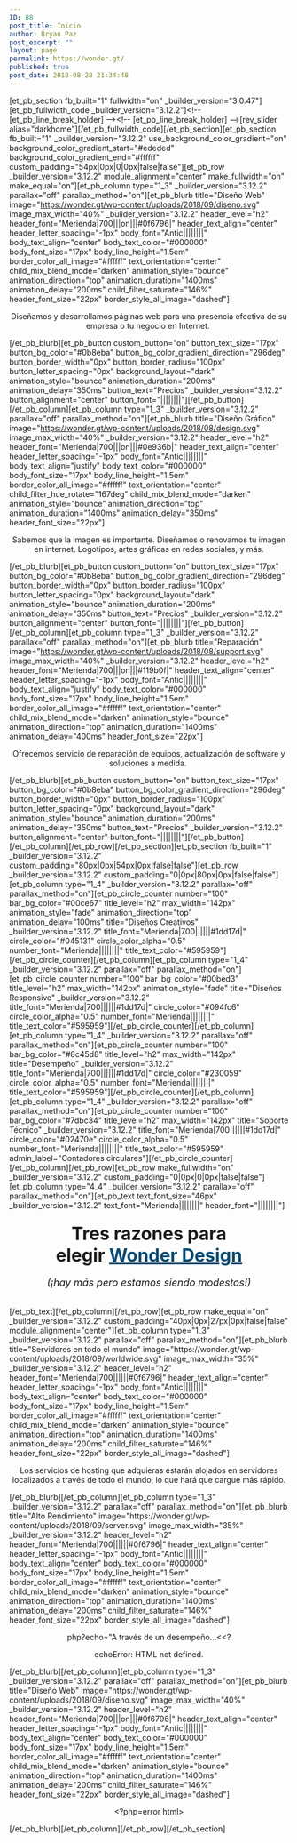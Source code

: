 ```yaml
---
ID: 88
post_title: Inicio
author: Bryan Paz
post_excerpt: ""
layout: page
permalink: https://wonder.gt/
published: true
post_date: 2018-08-28 21:34:48
---
```

[et_pb_section fb_built="1" fullwidth="on" _builder_version="3.0.47"][et_pb_fullwidth_code _builder_version="3.12.2"]&lt;!-- [et_pb_line_break_holder] --&gt;&lt;!-- [et_pb_line_break_holder] --&gt;[rev_slider alias=&quot;darkhome&quot;][/et_pb_fullwidth_code][/et_pb_section][et_pb_section fb_built="1" _builder_version="3.12.2" use_background_color_gradient="on" background_color_gradient_start="#ededed" background_color_gradient_end="#ffffff" custom_padding="54px|0px|0|0px|false|false"][et_pb_row _builder_version="3.12.2" module_alignment="center" make_fullwidth="on" make_equal="on"][et_pb_column type="1_3" _builder_version="3.12.2" parallax="off" parallax_method="on"][et_pb_blurb title="Diseño Web" image="https://wonder.gt/wp-content/uploads/2018/09/diseno.svg" image_max_width="40%" _builder_version="3.12.2" header_level="h2" header_font="Merienda|700|||on|||#0f6796|" header_text_align="center" header_letter_spacing="-1px" body_font="Antic||||||||" body_text_align="center" body_text_color="#000000" body_font_size="17px" body_line_height="1.5em" border_color_all_image="#ffffff" text_orientation="center" child_mix_blend_mode="darken" animation_style="bounce" animation_direction="top" animation_duration="1400ms" animation_delay="200ms" child_filter_saturate="146%" header_font_size="22px" border_style_all_image="dashed"]<p style="text-align: center;"><span>Diseñamos y desarrollamos </span>páginas web <span>para una presencia efectiva de su empresa o tu negocio en Internet. </span></p>[/et_pb_blurb][et_pb_button custom_button="on" button_text_size="17px" button_bg_color="#0b8eba" button_bg_color_gradient_direction="296deg" button_border_width="0px" button_border_radius="100px" button_letter_spacing="0px" background_layout="dark" animation_style="bounce" animation_duration="200ms" animation_delay="350ms" button_text="Precios" _builder_version="3.12.2" button_alignment="center" button_font="||||||||"][/et_pb_button][/et_pb_column][et_pb_column type="1_3" _builder_version="3.12.2" parallax="off" parallax_method="on"][et_pb_blurb title="Diseño Gráfico" image="https://wonder.gt/wp-content/uploads/2018/08/design.svg" image_max_width="40%" _builder_version="3.12.2" header_level="h2" header_font="Merienda|700|||on|||#0e936b|" header_text_align="center" header_letter_spacing="-1px" body_font="Antic||||||||" body_text_align="justify" body_text_color="#000000" body_font_size="17px" body_line_height="1.5em" border_color_all_image="#ffffff" text_orientation="center" child_filter_hue_rotate="167deg" child_mix_blend_mode="darken" animation_style="bounce" animation_direction="top" animation_duration="1400ms" animation_delay="350ms" header_font_size="22px"]<p style="text-align: center;">Sabemos que la imagen es importante. Diseñamos o renovamos tu imagen en internet. Logotipos, artes gráficas en redes sociales, y más.</p>[/et_pb_blurb][et_pb_button custom_button="on" button_text_size="17px" button_bg_color="#0b8eba" button_bg_color_gradient_direction="296deg" button_border_width="0px" button_border_radius="100px" button_letter_spacing="0px" background_layout="dark" animation_style="bounce" animation_duration="200ms" animation_delay="350ms" button_text="Precios" _builder_version="3.12.2" button_alignment="center" button_font="||||||||"][/et_pb_button][/et_pb_column][et_pb_column type="1_3" _builder_version="3.12.2" parallax="off" parallax_method="on"][et_pb_blurb title="Reparación" image="https://wonder.gt/wp-content/uploads/2018/08/support.svg" image_max_width="40%" _builder_version="3.12.2" header_level="h2" header_font="Merienda|700|||on|||#119b0f|" header_text_align="center" header_letter_spacing="-1px" body_font="Antic||||||||" body_text_align="justify" body_text_color="#000000" body_font_size="17px" body_line_height="1.5em" border_color_all_image="#ffffff" text_orientation="center" child_mix_blend_mode="darken" animation_style="bounce" animation_direction="top" animation_duration="1400ms" animation_delay="400ms" header_font_size="22px"]<p style="text-align: center;">Ofrecemos servicio de reparación de equipos, actualización de software y soluciones a medida. </p>[/et_pb_blurb][et_pb_button custom_button="on" button_text_size="17px" button_bg_color="#0b8eba" button_bg_color_gradient_direction="296deg" button_border_width="0px" button_border_radius="100px" button_letter_spacing="0px" background_layout="dark" animation_style="bounce" animation_duration="200ms" animation_delay="350ms" button_text="Precios" _builder_version="3.12.2" button_alignment="center" button_font="||||||||"][/et_pb_button][/et_pb_column][/et_pb_row][/et_pb_section][et_pb_section fb_built="1" _builder_version="3.12.2" custom_padding="80px|0px|54px|0px|false|false"][et_pb_row _builder_version="3.12.2" custom_padding="0|0px|80px|0px|false|false"][et_pb_column type="1_4" _builder_version="3.12.2" parallax="off" parallax_method="on"][et_pb_circle_counter number="100" bar_bg_color="#00ce67" title_level="h2" max_width="142px" animation_style="fade" animation_direction="top" animation_delay="100ms" title="Diseños Creativos" _builder_version="3.12.2" title_font="Merienda|700||||||#1dd17d|" circle_color="#045131" circle_color_alpha="0.5" number_font="Merienda||||||||" title_text_color="#595959"][/et_pb_circle_counter][/et_pb_column][et_pb_column type="1_4" _builder_version="3.12.2" parallax="off" parallax_method="on"][et_pb_circle_counter number="100" bar_bg_color="#00bed3" title_level="h2" max_width="142px" animation_style="fade" title="Diseños Responsive" _builder_version="3.12.2" title_font="Merienda|700||||||#1dd17d|" circle_color="#094fc6" circle_color_alpha="0.5" number_font="Merienda||||||||" title_text_color="#595959"][/et_pb_circle_counter][/et_pb_column][et_pb_column type="1_4" _builder_version="3.12.2" parallax="off" parallax_method="on"][et_pb_circle_counter number="100" bar_bg_color="#8c45d8" title_level="h2" max_width="142px" title="Desempeño" _builder_version="3.12.2" title_font="Merienda|700||||||#1dd17d|" circle_color="#230059" circle_color_alpha="0.5" number_font="Merienda||||||||" title_text_color="#595959"][/et_pb_circle_counter][/et_pb_column][et_pb_column type="1_4" _builder_version="3.12.2" parallax="off" parallax_method="on"][et_pb_circle_counter number="100" bar_bg_color="#7dbc34" title_level="h2" max_width="142px" title="Soporte Técnico" _builder_version="3.12.2" title_font="Merienda|700||||||#1dd17d|" circle_color="#02470e" circle_color_alpha="0.5" number_font="Merienda||||||||" title_text_color="#595959" admin_label="Contadores circulares"][/et_pb_circle_counter][/et_pb_column][/et_pb_row][et_pb_row make_fullwidth="on" _builder_version="3.12.2" custom_padding="0|0px|0|0px|false|false"][et_pb_column type="4_4" _builder_version="3.12.2" parallax="off" parallax_method="on"][et_pb_text text_font_size="46px" _builder_version="3.12.2" text_font="Merienda||||||||" header_font="||||||||"]<h3 style="text-align: center;"><span style="font-size: xx-large;">Tres razones para elegir <span style="text-decoration: underline;"><span color="#024972" style="color: #024972; text-decoration: underline;">Wonder Design</span></span></span></h3>
<h6 style="text-align: center;"><span style="font-size: large;">(¡hay más pero estamos siendo modestos!)</span></h6>[/et_pb_text][/et_pb_column][/et_pb_row][et_pb_row make_equal="on" _builder_version="3.12.2" custom_padding="40px|0px|27px|0px|false|false" module_alignment="center"][et_pb_column type="1_3" _builder_version="3.12.2" parallax="off" parallax_method="on"][et_pb_blurb title="Servidores en todo el mundo" image="https://wonder.gt/wp-content/uploads/2018/09/worldwide.svg" image_max_width="35%" _builder_version="3.12.2" header_level="h2" header_font="Merienda|700||||||#0f6796|" header_text_align="center" header_letter_spacing="-1px" body_font="Antic||||||||" body_text_align="center" body_text_color="#000000" body_font_size="17px" body_line_height="1.5em" border_color_all_image="#ffffff" text_orientation="center" child_mix_blend_mode="darken" animation_style="bounce" animation_direction="top" animation_duration="1400ms" animation_delay="200ms" child_filter_saturate="146%" header_font_size="22px" border_style_all_image="dashed"]<p style="text-align: center;">Los servicios de hosting que adquieras estarán alojados en servidores localizados a través de todo el mundo, lo que hará que cargue más rápido.</p>[/et_pb_blurb][/et_pb_column][et_pb_column type="1_3" _builder_version="3.12.2" parallax="off" parallax_method="on"][et_pb_blurb title="Alto Rendimiento" image="https://wonder.gt/wp-content/uploads/2018/09/server.svg" image_max_width="35%" _builder_version="3.12.2" header_level="h2" header_font="Merienda|700||||||#0f6796|" header_text_align="center" header_letter_spacing="-1px" body_font="Antic||||||||" body_text_align="center" body_text_color="#000000" body_font_size="17px" body_line_height="1.5em" border_color_all_image="#ffffff" text_orientation="center" child_mix_blend_mode="darken" animation_style="bounce" animation_direction="top" animation_duration="1400ms" animation_delay="200ms" child_filter_saturate="146%" header_font_size="22px" border_style_all_image="dashed"]<p style="text-align: center;">php?echo="A través de un desempeño...&lt;&lt;?</p>
<p style="text-align: center;">echoError: HTML not defined.</p>[/et_pb_blurb][/et_pb_column][et_pb_column type="1_3" _builder_version="3.12.2" parallax="off" parallax_method="on"][et_pb_blurb title="Diseño Web" image="https://wonder.gt/wp-content/uploads/2018/09/diseno.svg" image_max_width="40%" _builder_version="3.12.2" header_level="h2" header_font="Merienda|700|||on|||#0f6796|" header_text_align="center" header_letter_spacing="-1px" body_font="Antic||||||||" body_text_align="center" body_text_color="#000000" body_font_size="17px" body_line_height="1.5em" border_color_all_image="#ffffff" text_orientation="center" child_mix_blend_mode="darken" animation_style="bounce" animation_direction="top" animation_duration="1400ms" animation_delay="200ms" child_filter_saturate="146%" header_font_size="22px" border_style_all_image="dashed"]<p style="text-align: center;">&lt;?php=error html&gt;</p>[/et_pb_blurb][/et_pb_column][/et_pb_row][/et_pb_section]